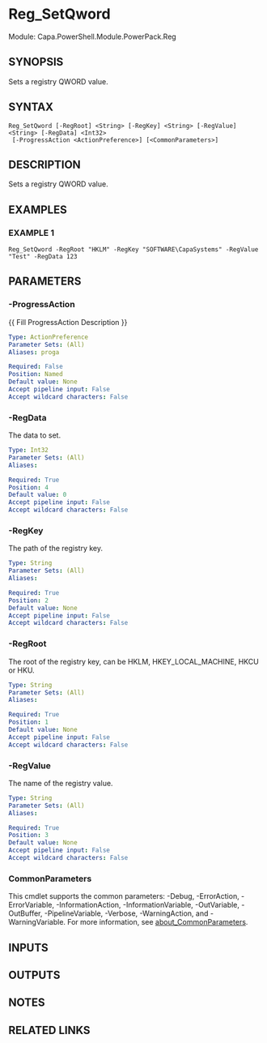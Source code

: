 # Reg_SetQword

Module: Capa.PowerShell.Module.PowerPack.Reg

## SYNOPSIS
Sets a registry QWORD value.

## SYNTAX

```
Reg_SetQword [-RegRoot] <String> [-RegKey] <String> [-RegValue] <String> [-RegData] <Int32>
 [-ProgressAction <ActionPreference>] [<CommonParameters>]
```

## DESCRIPTION
Sets a registry QWORD value.

## EXAMPLES

### EXAMPLE 1
```
Reg_SetQword -RegRoot "HKLM" -RegKey "SOFTWARE\CapaSystems" -RegValue "Test" -RegData 123
```

## PARAMETERS

### -ProgressAction
{{ Fill ProgressAction Description }}

```yaml
Type: ActionPreference
Parameter Sets: (All)
Aliases: proga

Required: False
Position: Named
Default value: None
Accept pipeline input: False
Accept wildcard characters: False
```

### -RegData
The data to set.

```yaml
Type: Int32
Parameter Sets: (All)
Aliases:

Required: True
Position: 4
Default value: 0
Accept pipeline input: False
Accept wildcard characters: False
```

### -RegKey
The path of the registry key.

```yaml
Type: String
Parameter Sets: (All)
Aliases:

Required: True
Position: 2
Default value: None
Accept pipeline input: False
Accept wildcard characters: False
```

### -RegRoot
The root of the registry key, can be HKLM, HKEY_LOCAL_MACHINE, HKCU or HKU.

```yaml
Type: String
Parameter Sets: (All)
Aliases:

Required: True
Position: 1
Default value: None
Accept pipeline input: False
Accept wildcard characters: False
```

### -RegValue
The name of the registry value.

```yaml
Type: String
Parameter Sets: (All)
Aliases:

Required: True
Position: 3
Default value: None
Accept pipeline input: False
Accept wildcard characters: False
```

### CommonParameters
This cmdlet supports the common parameters: -Debug, -ErrorAction, -ErrorVariable, -InformationAction, -InformationVariable, -OutVariable, -OutBuffer, -PipelineVariable, -Verbose, -WarningAction, and -WarningVariable. For more information, see [about_CommonParameters](http://go.microsoft.com/fwlink/?LinkID=113216).

## INPUTS

## OUTPUTS

## NOTES

## RELATED LINKS
